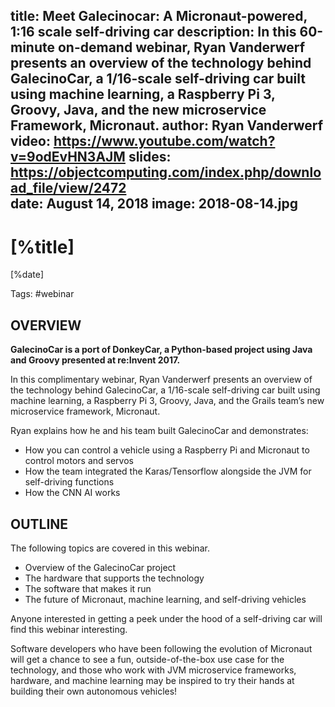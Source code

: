 title: Meet Galecinocar: A Micronaut-powered, 1:16 scale self-driving car
description: In this 60-minute on-demand webinar, Ryan Vanderwerf presents an overview of the technology behind GalecinoCar, a 1/16-scale self-driving car built using machine learning, a Raspberry Pi 3, Groovy, Java, and the new microservice Framework, Micronaut.
author: Ryan Vanderwerf
video: https://www.youtube.com/watch?v=9odEvHN3AJM
slides: https://objectcomputing.com/index.php/download_file/view/2472     
date: August 14, 2018
image: 2018-08-14.jpg
---

# [%title]

[%date] 

Tags: #webinar

## OVERVIEW

**GalecinoCar is a port of DonkeyCar, a Python-based project using Java and Groovy presented at re:Invent 2017.**

In this complimentary webinar, Ryan Vanderwerf presents an overview of the technology behind GalecinoCar, a 1/16-scale self-driving car built using machine learning, a Raspberry Pi 3, Groovy, Java, and the Grails team’s new microservice framework, Micronaut.

Ryan explains how he and his team built GalecinoCar and demonstrates:

- How you can control a vehicle using a Raspberry Pi and Micronaut to control motors and servos
- How the team integrated the Karas/Tensorflow alongside the JVM for self-driving functions
- How the CNN AI works 

## OUTLINE

The following topics are covered in this webinar.

- Overview of the GalecinoCar project
- The hardware that supports the technology
- The software that makes it run
- The future of Micronaut, machine learning, and self-driving vehicles

Anyone interested in getting a peek under the hood of a self-driving car will find this webinar interesting.

Software developers who have been following the evolution of Micronaut will get a chance to see a fun, outside-of-the-box use case for the technology, and those who work with JVM microservice frameworks, hardware, and machine learning may be inspired to try their hands at building their own autonomous vehicles!
